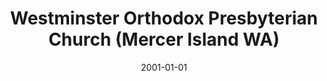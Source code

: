 ---
date: &id001 2001-01-01
end_date: null
location:
  address: null
  city: Mercer Island
  state: WA
minister:
- end: 2006-05-26
  name: David Inks
  start: 2001-01-01
  type: Organizing Pastor
- end: 2014-02-21
  name: David Inks
  start: 2006-05-26
  type: Pastor
- end: 2014-02-21
  name: Daniel W. McManigal
  start: 2013-01-01
  type: Associate Pastor
ministers:
- David Inks
- David Inks
- Daniel W. McManigal
name: Westminster Orthodox Presbyterian Church
names:
- end: 2006-05-26
  name: Westminster Orthodox Presbyterian Chapel
  start: 2001-01-01
- end: 2014-02-21
  name: Westminster Orthodox Presbyterian Church
  start: 2006-05-26
origination_date: *id001
raw_data: "WA\nMercer Island\nWestminster Orthodox Presbyterian Chapel (2001\u2013\
  May 26, 2006)\nWestminster Orthodox Presbyterian Church (May 26, 2006\u2013February\
  \ 21, 2014)\n(merged with Hope OPC, Mercer Island, February 21, 2014)\nOrg. Pastor:\
  \ David Inks, 2001\u20136\nPastor: David Inks, 2006\u201314\nAssoc. Pastor: Daniel\
  \ W. McManigal, 2013\u201314"
states:
- WA
status:
  active: false
  end_date: 2014-02-21
  reason: merged
  received_from: null
  withdrawal_to: null
title: Westminster Orthodox Presbyterian Church (Mercer Island WA)
year_established:
- 2001

---